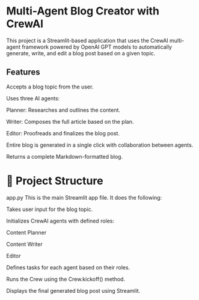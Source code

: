 # Multi-Agent Blog Creator with CrewAI
This project is a Streamlit-based application that uses the CrewAI multi-agent framework powered by OpenAI GPT models to automatically generate, write, and edit a blog post based on a given topic.

## Features
Accepts a blog topic from the user.

Uses three AI agents:

Planner: Researches and outlines the content.

Writer: Composes the full article based on the plan.

Editor: Proofreads and finalizes the blog post.

Entire blog is generated in a single click with collaboration between agents.

Returns a complete Markdown-formatted blog.

# 🧩 Project Structure
app.py
This is the main Streamlit app file. It does the following:

Takes user input for the blog topic.

Initializes CrewAI agents with defined roles:

Content Planner

Content Writer

Editor

Defines tasks for each agent based on their roles.

Runs the Crew using the Crew.kickoff() method.

Displays the final generated blog post using Streamlit.

